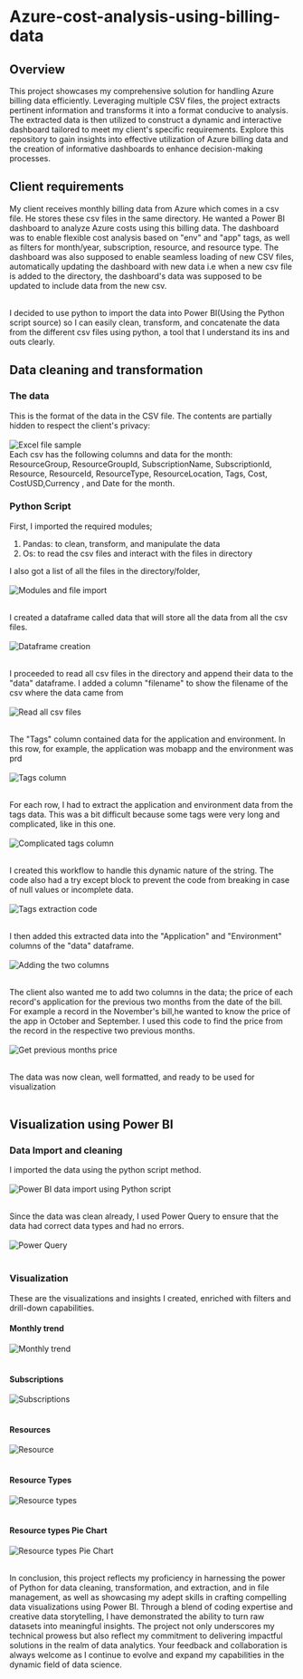 # Azure-cost-analysis-using-billing-data
## Overview
This project showcases my comprehensive solution for handling Azure billing data efficiently. Leveraging multiple CSV files, the project extracts pertinent information and transforms it into a format conducive to analysis. The extracted data is then utilized to construct a dynamic and interactive dashboard tailored to meet my client's specific requirements. Explore this repository to gain insights into effective utilization of Azure billing data and the creation of informative  dashboards to enhance decision-making processes.

## Client requirements
My client receives monthly billing data from Azure which comes in a csv file. He stores these csv files in the same directory. He wanted a Power BI dashboard to analyze Azure costs using this billing data. The dashboard was to enable flexible cost analysis based on "env" and "app" tags, as well as filters for month/year, subscription, resource, and resource type. The dashboard was also supposed to enable seamless loading of new CSV files, automatically updating the dashboard with new data i.e when a new csv file is added to the directory, the dashboard's data was supposed to be updated to include data from the new csv.<br><br>


I decided to use python to import the data into Power BI(Using the Python script source) so I can easily clean, transform, and concatenate the data from the different csv files using python, a tool that I understand its ins and outs clearly.

## Data cleaning and transformation

### The data
This is the format of the data in the CSV file. The contents are partially hidden to respect the client's privacy:<br><br>
![Excel file sample](./Images/ExcelFile.png)<br>
Each csv has the following columns and data for the month: ResourceGroup, ResourceGroupId, SubscriptionName, SubscriptionId, Resource, ResourceId, ResourceType, ResourceLocation, Tags, Cost, CostUSD,Currency , and Date for the month.


### Python Script
First, I imported the required modules;
1. Pandas: to clean, transform, and manipulate the data
2. Os: to read the csv files and interact with the files in directory

I also got a list of all the files in the directory/folder,<br><br>
![Modules and file import](./Images/ModulesImport.png)<br><br>

I created a dataframe called data that will store all the data from all the csv files.<br><br>
![Dataframe creation](./Images/Python2.png)<br><br>

I proceeded to read all csv files in the directory and append their data to the "data" dataframe. I added a column "filename" to show the filename of the csv where the data came from<br><br>
![Read all csv files](./Images/Python3.png)<br><br>

The "Tags" column contained data for the application and environment. In this row, for example, the application was mobapp and the environment was prd<br><br>
![Tags column](./Images/Python4.png)<br><br>

For each row, I had to extract the application and environment data from the tags data. This was a bit difficult because some tags were very long and complicated, like in this one.<br><br>
![Complicated tags column](./Images/Tagscomplicated.png)<br><br>

I created this workflow to handle this dynamic nature of the string. The code also had a try except block to prevent the code from breaking in case of null values or incomplete data.<br><br>
![Tags extraction code](./Images/Python5.png)<br><br>

I then added this extracted data into the "Application" and "Environment" columns of the "data" dataframe.<br><br>
![Adding the two columns](./Images/Python6.png)<br><br>

The client also wanted me to add two columns in the data; the price of each record's application for the previous two months from the date of the bill. For example a record in the November's bill,he wanted to know the price of the app in October and September. I used this code to find the price from the record in the respective two previous months.<br><br>
![Get previous months price](./Images/Python7.png)<br><br>

The data was now clean, well formatted, and ready to be used for visualization <br><br>

## Visualization using Power BI
### Data Import and cleaning
I imported the data using the python script method.<br><br>
![Power BI data import using Python script](./Images/PowerBIImport.png)<br><br>

Since the data was clean already, I used Power Query to ensure that the data had correct data types and had no errors.<br><br>
![Power Query](./Images/PowerQuery.png)<br><br>

### Visualization
These are the visualizations and insights I created, enriched with filters and drill-down capabilities.

#### Monthly trend
![Monthly trend](./Images/MonthlyTrend.png)<br><br>
#### Subscriptions
![Subscriptions](./Images/Subbscriptions.png)<br><br>
#### Resources
![Resource](./Images/Resources.png)<br><br>
#### Resource Types
![Resource types](./Images/ResourceTypes.png)<br><br>
#### Resource types Pie Chart
![Resource types Pie Chart](./Images/ResourceType2.png)<br><br>


In conclusion, this project reflects my proficiency in harnessing the power of Python for data cleaning, transformation, and extraction, and in file management, as well as showcasing my adept skills in crafting compelling data visualizations using Power BI. Through a blend of coding expertise and creative data storytelling, I have demonstrated the ability to turn raw datasets into meaningful insights. The project not only underscores my technical prowess but also reflect my commitment to delivering impactful solutions in the realm of data analytics. Your feedback and collaboration is always welcome as I continue to evolve and expand my capabilities in the dynamic field of data science.
